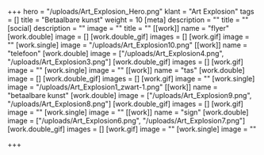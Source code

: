 +++
hero = "/uploads/Art_Explosion_Hero.png"
klant = "Art Explosion"
tags = []
title = "Betaalbare kunst"
weight = 10
[meta]
description = ""
title = ""
[social]
description = ""
image = ""
title = ""
[[work]]
name = "flyer"
[work.double]
image = []
[work.double_gif]
images = []
[work.gif]
image = ""
[work.single]
image = "/uploads/Art_Explosion10.png"
[[work]]
name = "telefoon"
[work.double]
image = ["/uploads/Art_Explosion4.png", "/uploads/Art_Explosion3.png"]
[work.double_gif]
images = []
[work.gif]
image = ""
[work.single]
image = ""
[[work]]
name = "tas"
[work.double]
image = []
[work.double_gif]
images = []
[work.gif]
image = ""
[work.single]
image = "/uploads/Art_Explosion1_zwart-1.png"
[[work]]
name = "betaalbare kunst"
[work.double]
image = ["/uploads/Art_Explosion9.png", "/uploads/Art_Explosion8.png"]
[work.double_gif]
images = []
[work.gif]
image = ""
[work.single]
image = ""
[[work]]
name = "sign"
[work.double]
image = ["/uploads/Art_Explosion6.png", "/uploads/Art_Explosion7.png"]
[work.double_gif]
images = []
[work.gif]
image = ""
[work.single]
image = ""

+++
